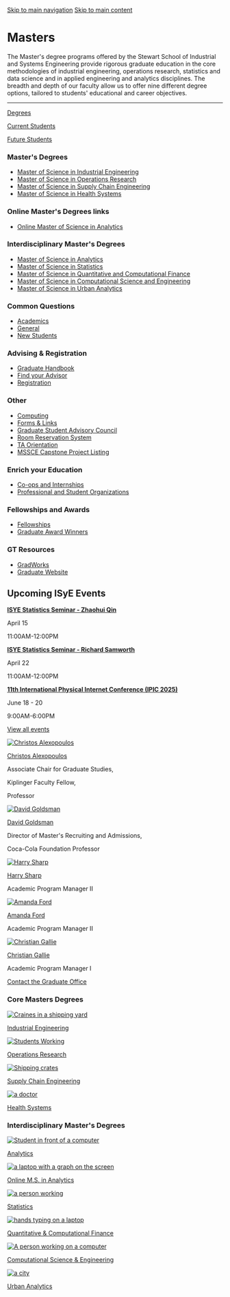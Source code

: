[Skip to main navigation](https://www.isye.gatech.edu/academics/masters#main-navigation) [Skip to main content](https://www.isye.gatech.edu/academics/masters#main-content)

# Masters

The Master's degree programs offered by the Stewart School of Industrial and Systems Engineering provide rigorous graduate education in the core methodologies of industrial engineering, operations research, statistics and data science and in applied engineering and analytics disciplines. The breadth and depth of our faculty allow us to offer nine different degree options, tailored to students' educational and career objectives.

* * *

[Degrees](https://www.isye.gatech.edu/academics/masters#degrees)

[Current Students](https://www.isye.gatech.edu/academics/masters#current)

[Future Students](https://www.isye.gatech.edu/academics/masters#future)

### Master's Degrees

- [Master of Science in Industrial Engineering](https://www.isye.gatech.edu/academics/masters/degrees/ms-industrial-engineering)
- [Master of Science in Operations Research](https://www.isye.gatech.edu/academics/masters/degrees/ms-operations-research)
- [Master of Science in Supply Chain Engineering](https://www.isye.gatech.edu/academics/masters/degrees/ms-supply-chain-engineering)
- [Master of Science in Health Systems](https://www.isye.gatech.edu/academics/masters/degrees/ms-health-systems)

### Online Master's Degrees links

- [Online Master of Science in Analytics](https://pe.gatech.edu/degrees/analytics "(opens in a new window)")

### Interdisciplinary Master's Degrees

- [Master of Science in Analytics](https://www.analytics.gatech.edu/ "(opens in a new window)")
- [Master of Science in Statistics](https://www.isye.gatech.edu/academics/masters/degrees/ms-statistics)
- [Master of Science in Quantitative and Computational Finance](https://www.scheller.gatech.edu/degree-programs/interdisciplinary-ms/quantitative-and-computational-finance/index.html "(opens in a new window)")
- [Master of Science in Computational Science and Engineering](https://www.cc.gatech.edu/degree-programs/ms-computational-science-and-engineering "(opens in a new window)")
- [Master of Science in Urban Analytics](https://planning.gatech.edu/master-science-urban-analytics "(opens in a new window)")

### Common Questions

- [Academics](https://www.isye.gatech.edu/academics/masters/current-students/common-questions?category=5787)
- [General](https://www.isye.gatech.edu/academics/masters/current-students/common-questions?category=5791)
- [New Students](https://www.isye.gatech.edu/academics/masters/current-students/common-questions?category=5792)

### Advising & Registration

- [Graduate Handbook](https://www.isye.gatech.edu/sites/default/files/documents/graduate/graduate-handbook.pdf)
- [Find your Advisor](https://www.isye.gatech.edu/academics/masters/current-students/advising)
- [Registration](https://www.isye.gatech.edu/academics/masters/current-students/registration)

### Other

- [Computing](https://www.isye.gatech.edu/academics/masters/current-students/computing)
- [Forms & Links](https://www.isye.gatech.edu/academics/masters/current-students/student-resources)
- [Graduate Student Advisory Council](https://www.isye.gatech.edu/academics/masters/current-students/graduate-student-advisory-council)
- [Room Reservation System](https://www.isye.gatech.edu/reserve-meeting-room)
- [TA Orientation](https://case.isye.gatech.edu/success-initiatives/ta-orientation "(opens in a new window)")
- [MSSCE Capstone Project Listing](https://www.isye.gatech.edu/academics/masters/current-students/student-resources/ms-sce-capstone-listing)

### Enrich your Education

- [Co-ops and Internships](https://www.isye.gatech.edu/academics/masters/current-students/co-ops-and-internships)
- [Professional and Student Organizations](https://www.isye.gatech.edu/academics/masters/current-students/professional-student-organizations)

### Fellowships and Awards

- [Fellowships](https://www.isye.gatech.edu/academics/fellowships)
- [Graduate Award Winners](https://www.isye.gatech.edu/academics/masters/current-students/graduate-awards)

### GT Resources

- [GradWorks](https://www.isye.gatech.edu/academics/masters/current-students/student-resources/gradworks)
- [Graduate Website](https://grad.gatech.edu/ "(opens in a new window)")

## Upcoming ISyE Events

[**ISYE Statistics Seminar - Zhaohui Qin**](https://www.isye.gatech.edu/events/calendar/day/2025/04/15/11921)



April 15



11:00AM-12:00PM

[**ISYE Statistics Seminar - Richard Samworth**](https://www.isye.gatech.edu/events/calendar/day/2025/04/22/11970)



April 22



11:00AM-12:00PM

[**11th International Physical Internet Conference (IPIC 2025)**](https://www.isye.gatech.edu/events/calendar/day/2025/06/18/11920)



June 18 - 20



9:00AM-6:00PM

[View all events](https://www.isye.gatech.edu/news-events/events)

[![Christos Alexopoulos](https://www.isye.gatech.edu/sites/default/files/styles/people_thumbnail/public/user-image/christos-alexopoulos/christos-alexopoulos-isye0_1.jpg?itok=suE0SvkE)](https://www.isye.gatech.edu/users/christos-alexopoulos)

[Christos Alexopoulos](https://www.isye.gatech.edu/users/christos-alexopoulos)

Associate Chair for Graduate Studies,

Kiplinger Faculty Fellow,

Professor

[![David Goldsman](https://www.isye.gatech.edu/sites/default/files/styles/people_thumbnail/public/people/davegoldsman.jpg?itok=SIGiOz0o)](https://www.isye.gatech.edu/users/david-goldsman)

[David Goldsman](https://www.isye.gatech.edu/users/david-goldsman)

Director of Master's Recruiting and Admissions,

Coca-Cola Foundation Professor

[![Harry Sharp](https://www.isye.gatech.edu/sites/default/files/styles/people_thumbnail/public/user-image/sharp-harry-f/harry.jpg?itok=d0Mr7aCo)](https://www.isye.gatech.edu/users/harry-sharp)

[Harry Sharp](https://www.isye.gatech.edu/users/harry-sharp)

Academic Program Manager II

[![Amanda Ford](https://www.isye.gatech.edu/sites/default/files/styles/people_thumbnail/public/user-image/ford-amanda-shae/amanda-ford.jpg?itok=MvBOTinJ)](https://www.isye.gatech.edu/users/amanda-ford)

[Amanda Ford](https://www.isye.gatech.edu/users/amanda-ford)

Academic Program Manager II

[![Christian Gallie](https://www.isye.gatech.edu/sites/default/files/styles/people_thumbnail/public/people/me-2-2-2.jpg?itok=5FBJLRDo)](https://www.isye.gatech.edu/users/christian-gallie)

[Christian Gallie](https://www.isye.gatech.edu/users/christian-gallie)

Academic Program Manager I

[Contact the Graduate Office](https://www.isye.gatech.edu/contact-us?contact=8032)

### Core Masters Degrees

[![Craines in a shipping yard](https://www.isye.gatech.edu/sites/default/files/image-with-copy/pexels-photomix-company-224924_0.jpg)](https://www.isye.gatech.edu/academics/masters/degrees/ms-industrial-engineering "Industrial Engineering")

[Industrial Engineering](https://www.isye.gatech.edu/academics/masters/degrees/ms-industrial-engineering "Industrial Engineering")

[![Students Working](https://www.isye.gatech.edu/sites/default/files/image-with-copy/pexels-mikhail-nilov-9242845_0.jpg)](https://www.isye.gatech.edu/academics/masters/degrees/ms-operations-research "Operations Research")

[Operations Research](https://www.isye.gatech.edu/academics/masters/degrees/ms-operations-research "Operations Research")

[![Shipping crates](https://www.isye.gatech.edu/sites/default/files/image-with-copy/pexels-chanaka-906494_0.jpg)](https://www.isye.gatech.edu/academics/masters/degrees/ms-supply-chain-engineering "Supply Chain Engineering")

[Supply Chain Engineering](https://www.isye.gatech.edu/academics/masters/degrees/ms-supply-chain-engineering "Supply Chain Engineering")

[![a doctor ](https://www.isye.gatech.edu/sites/default/files/image-with-copy/pexels-polina-tankilevitch-3735747_0.jpg)](https://www.isye.gatech.edu/academics/masters/degrees/ms-health-systems "Health Systems")

[Health Systems](https://www.isye.gatech.edu/academics/masters/degrees/ms-health-systems "Health Systems")

### Interdisciplinary Master's Degrees

[![Student in front of a computer](https://www.isye.gatech.edu/sites/default/files/image-with-copy/chris-liverani-ndfqqq7qwm-unsplash.jpg)](https://www.analytics.gatech.edu/ "Analytics (opens in a new window)")

[Analytics](https://www.analytics.gatech.edu/ "Analytics (opens in a new window)")

[![a laptop with a graph on the screen](https://www.isye.gatech.edu/sites/default/files/image-with-copy/pexels-thisisengineering-3861957_0.jpg)](https://pe.gatech.edu/degrees/analytics "Online M.S. in Analytics (opens in a new window)")

[Online M.S. in Analytics](https://pe.gatech.edu/degrees/analytics "Online M.S. in Analytics (opens in a new window)")

[![a person working](https://www.isye.gatech.edu/sites/default/files/image-with-copy/pexels-tima-miroshnichenko-7567434_0.jpg)](https://www.isye.gatech.edu/academics/masters/degrees/ms-statistics "Statistics")

[Statistics](https://www.isye.gatech.edu/academics/masters/degrees/ms-statistics "Statistics")

[![hands typing on a laptop](https://www.isye.gatech.edu/sites/default/files/image-with-copy/istock-11439103682.jpg)](https://www.scheller.gatech.edu/explore-programs/interdisciplinary-ms/index.html "Quantitative & Computational Finance (opens in a new window)")

[Quantitative & Computational Finance](https://www.scheller.gatech.edu/explore-programs/interdisciplinary-ms/index.html "Quantitative & Computational Finance (opens in a new window)")

[![A person working on a computer](https://www.isye.gatech.edu/sites/default/files/image-with-copy/pexels-rfstudio-3825582_0.jpg)](https://www.cc.gatech.edu/degree-programs/ms-computational-science-and-engineering "Computational Science & Engineering (opens in a new window)")

[Computational Science & Engineering](https://www.cc.gatech.edu/degree-programs/ms-computational-science-and-engineering "Computational Science & Engineering (opens in a new window)")

[![a city](https://www.isye.gatech.edu/sites/default/files/image-with-copy/pexels-nate-hovee-5063779_0.jpg)](https://planning.gatech.edu/master-science-urban-analytics "Urban Analytics (opens in a new window)")

[Urban Analytics](https://planning.gatech.edu/master-science-urban-analytics "Urban Analytics (opens in a new window)")